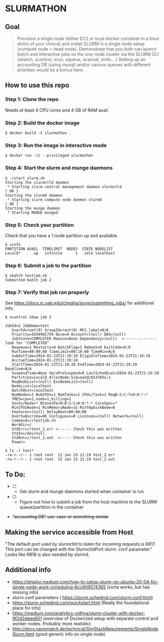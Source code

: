 # SLURMATHON

## Goal

> Provision a single node (either EC2 or local docker container in a linux distro of your choice) and install SLURM in a single node setup (compute node = head node). Demonstrate that you both can launch batch and interactive jobs on the one-node cluster via the SLURM CLI (sbatch, scontrol, srun, squeue, scancel, sinfo....) Setting up an accounting DB (using mysql) and/or various queues with different priorities would be a bonus here.

## How to use this repo

### Step 1: Clone the repo
Needs at least 4 CPU cores and 4 GB of RAM avail.

### Step 2: Build the docker image
```
$ docker build -t slurmathon .
```

### Step 3: Run the image in interactive mode
```
$ docker run -it --privileged slurmathon
```

### Step 4: Start the slurm and munge daemons
```
$ ./start_slurm.sh 
Starting the slurmctld daemon
 * Starting slurm central management daemon slurmctld                                                                                                                      [ OK ] 
Starting the slurmd daemon
 * Starting slurm compute node daemon slurmd                                                                                                                               [ OK ] 
Starting the munge daemon
 * Starting MUNGE munged
 ```
 
### Step 5: Check your partition
Check that you have a 1 node partition up and available.

```
$ sinfo
PARTITION AVAIL  TIMELIMIT  NODES  STATE NODELIST
LocalQ*      up   infinite      1   idle localhost
```

### Step 6: Submit a job to the partition

```
$ sbatch testjob.sh
Submitted batch job 2
```

### Step 7: Verify that job ran properly

See https://docs.rc.uab.edu/cheaha/slurm/submitting_jobs/ for additional info.

```
$ scontrol show job 2 

JobId=2 JobName=test
   UserId=root(0) GroupId=root(0) MCS_label=N/A
   Priority=4294901759 Nice=0 Account=(null) QOS=(null)
   JobState=COMPLETED Reason=None Dependency=(null)  <--------------- look for "COMPLETED"
   Requeue=1 Restarts=0 BatchFlag=1 Reboot=0 ExitCode=0:0
   RunTime=00:00:00 TimeLimit=00:10:00 TimeMin=N/A
   SubmitTime=2024-01-23T21:19:19 EligibleTime=2024-01-23T21:19:19
   AccrueTime=2024-01-23T21:19:19
   StartTime=2024-01-23T21:19:20 EndTime=2024-01-23T21:19:20 Deadline=N/A
   SuspendTime=None SecsPreSuspend=0 LastSchedEval=2024-01-23T21:19:20
   Partition=LocalQ AllocNode:Sid=ea2dc023785a:1
   ReqNodeList=(null) ExcNodeList=(null)
   NodeList=localhost
   BatchHost=localhost
   NumNodes=1 NumCPUs=1 NumTasks=1 CPUs/Task=1 ReqB:S:C:T=0:0:*:*
   TRES=cpu=1,node=1,billing=1
   Socks/Node=* NtasksPerN:B:S:C=0:0:*:* CoreSpec=*
   MinCPUsNode=1 MinMemoryNode=1G MinTmpDiskNode=0
   Features=(null) DelayBoot=00:00:00
   OverSubscribe=OK Contiguous=0 Licenses=(null) Network=(null)
   Command=//testjob.sh
   WorkDir=/
   StdErr=//test_2.err <------ Check this was written
   StdIn=/dev/null
   StdOut=//test_2.out  <----- Check this was written
   Power=
   
$ ls -l test*
-rw-r--r-- 1 root root  12 Jan 23 21:19 test_2.err
-rw-r--r-- 1 root root  12 Jan 23 21:19 test_2.out
```

## To Do:
* [ ] - Get slurm and munge daemons started when container is run
* [ ] - Figure out how to submit a job from the host machine to the SLURM queue/partition in the container
* ~~"accounting DB" use-case or something similar~~

## Making the service accessible from Host

"The default port used by slurmctld to listen for incoming requests is 6817. This port can be changed with the SlurmctldPort slurm. conf parameter."  Looks like 6818 is also needed by slurmd.  



## Additional info
- https://drtailor.medium.com/how-to-setup-slurm-on-ubuntu-20-04-for-single-node-work-scheduling-6cc909574365 (sorta works, but has missing info)
- slurm.conf parameters ( https://slurm.schedmd.com/slurm.conf.html)
- https://slurm.schedmd.com/quickstart.html  (Really the foundational place for info)
- https://medium.com/analytics-vidhya/slurm-cluster-with-docker-9f242deee601 (overview of Dockerized setup with separate control and worker nodes.  Probably more realistic)
- http://docs.nanomatch.de/technical/SimStackRequirements/SingleNodeSlurm.html (good generic info on single node)


